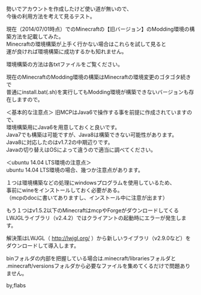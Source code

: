 
勢いでアカウントを作成したけど使い道が無いので、  
今後の利用方法を考えて見るテスト。

現在（2014/07/01時点）でのMinecraftの【旧バージョン】のModding環境の構築方法を記載してみた。  
Minecraftの環境構築が上手く行かない場合はこれらを試して見ると  
運が良ければ環境構築に成功するかも知れません。

環境構築の方法は各txtファイルをご覧ください。

現在のMinecraftのModding環境の構築はMinecraftの環境変更のゴタゴタ続きで  
普通にinstall.bat(.sh)を実行してもModding環境が構築できないバージョンも存在しますので。

＜基本的な注意点＞
旧MCPはJava6で操作する事を前提に作成されていますので、  
環境構築用にJava6を用意しておくと良いです。  
Java7でも構築は可能ですが、Java8は構築できない可能性があります。  
Java8に対応したのはv1.7.2の中期辺りです。  
Javaの切り替えはOSによって違うので適当に調べてください。


＜ubuntu 14.04 LTS環境の注意点＞  
ubuntu 14.04 LTS環境の場合、幾つか注意点があります。

１つは環境構築などの処理にwindowsプログラムを使用しているため、  
事前にwineをインストールしておく必要がある。  
（mcpのdocに書いてありますし、インストール中に注意が出ます）

もう１つはv1.5.2以下のMinecraftはmcpやForgeがダウンロードしてくる  
LWJGLライブラリ（v2.4.2）ではクライアントの起動時にエラーが発生します。

解決策はLWJGL（ http://lwjgl.org/ ）から新しいライブラリ（v2.9.0など）をダウンロードして導入します。

binフォルダの内部を把握している場合は.minecraft/librariesフォルダと  
.minecraft/versionsフォルダから必要なファイルを集めてくるだけで問題ありません。

by,flabs
